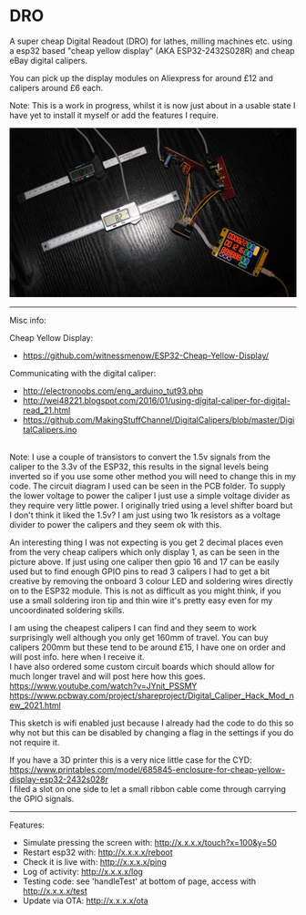 # DRO

A super cheap Digital Readout (DRO) for lathes, milling machines etc. using a esp32 based "cheap yellow display" (AKA ESP32-2432S028R) and cheap eBay digital calipers.

You can pick up the display modules on Aliexpress for around £12 and calipers around £6 each.

Note: This is a work in progress, whilst it is now just about in a usable state I have yet to install it myself or add the features I require.

<img src="/pics/DROproject.jpg" />

--------------------------------------

Misc info:

Cheap Yellow Display:
- https://github.com/witnessmenow/ESP32-Cheap-Yellow-Display/
  
Communicating with the digital caliper: 
- http://electronoobs.com/eng_arduino_tut93.php 
- http://wei48221.blogspot.com/2016/01/using-digital-caliper-for-digital-read_21.html  <br>
- https://github.com/MakingStuffChannel/DigitalCalipers/blob/master/DigitalCalipers.ino <br>

<br>
Note: I use a couple of transistors to convert the 1.5v signals from the caliper to the 3.3v of the ESP32, this results in the signal levels being inverted so if you use some other method you will need to change this in my code.  The circuit diagram I used can be seen in the PCB folder.  To supply the lower voltage to power the caliper I just use a simple voltage divider as they require very little power.  I originally tried using a level shifter board but I don't think it liked the 1.5v?  I am just using two 1k resistors as a voltage divider to power the calipers and they seem ok with this.

An interesting thing I was not expecting is you get 2 decimal places even from the very cheap calipers which only display 1, as can be seen in the picture above.
If just using one caliper then gpio 16 and 17 can be easily used but to find enough GPIO pins to read 3 calipers I had to get a bit creative by removing the onboard 3 colour LED and soldering wires directly on to the ESP32 module.  This is not as difficult as you might think, if you use a small soldering iron tip and thin wire it's pretty easy even for my uncoordinated soldering skills.

I am using the cheapest calipers I can find and they seem to work surprisingly well although you only get 160mm of travel.  You can buy calipers 200mm but these tend to be around £15, I have one on order and will post info. here when I receive it.  
I have also ordered some custom circuit boards which should allow for much longer travel and will post here how this goes.
<br>https://www.youtube.com/watch?v=JYnit_PSSMY                  
https://www.pcbway.com/project/shareproject/Digital_Caliper_Hack_Mod_new_2021.html       

This sketch is wifi enabled just because I already had the code to do this so why not but this can be disabled by changing a flag in the settings if you do not require it.

If you have a 3D printer this is a very nice little case for the CYD: https://www.printables.com/model/685845-enclosure-for-cheap-yellow-display-esp32-2432s028r
<br>I filed a slot on one side to let a small ribbon cable come through carrying the GPIO signals.

--------------------------------------

Features:
- Simulate pressing the screen with: http://x.x.x.x/touch?x=100&y=50
- Restart esp32 with: http://x.x.x.x/reboot
- Check it is live with: http://x.x.x.x/ping
- Log of activity: http://x.x.x.x/log
- Testing code: see 'handleTest' at bottom of page, access with http://x.x.x.x/test
- Update via OTA: http://x.x.x.x/ota
      
